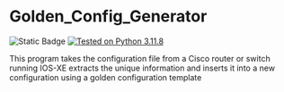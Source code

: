 # Golden_Config_Generator
![Static Badge](https://img.shields.io/badge/Stage-Development-orange)
[![Tested on Python 3.11.8](https://img.shields.io/badge/Tested%20-Python%203.11.8-blue.svg?logo=python)](https://www.python.org/downloads)


This program takes the configuration file from a Cisco router or switch running IOS-XE extracts the unique information and inserts it into a new configuration using a golden configuration template
